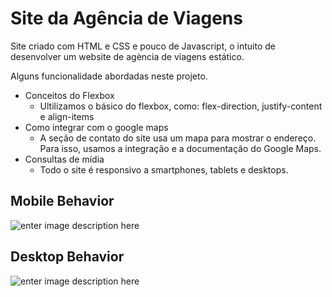 # Site da Agência de Viagens


Site criado com  HTML e CSS e pouco de Javascript, o intuito de desenvolver um  website de agència de viagens estático. 

Alguns funcionalidade abordadas neste projeto.

-   Conceitos do Flexbox
    -   Ultilizamos o básico do flexbox, como: flex-direction, justify-content e align-items
-   Como integrar com o google maps
    -   A seção de contato do site usa um mapa para mostrar o endereço. Para isso, usamos a integração e a documentação do Google Maps.
-   Consultas de mídia
    -   Todo o site é responsivo a smartphones, tablets e desktops.
    
## Mobile Behavior
  ![enter image description here](https://github.com/Rodrigo-dev7/website-viagem/blob/master/assets/responsivo.gif?raw=true) 


## Desktop Behavior
![enter image description here](https://github.com/Rodrigo-dev7/website-viagem/blob/master/assets/gif-desktop.gif?raw=true)
